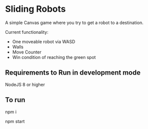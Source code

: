 # Sliding Robots

A simple Canvas game where you try to get a robot to a destination.

Current functionality:

* One moveable robot via WASD
* Walls
* Move Counter
* Win condition of reaching the green spot

## Requirements to Run in development mode

NodeJS 8 or higher

## To run

npm i

npm start
